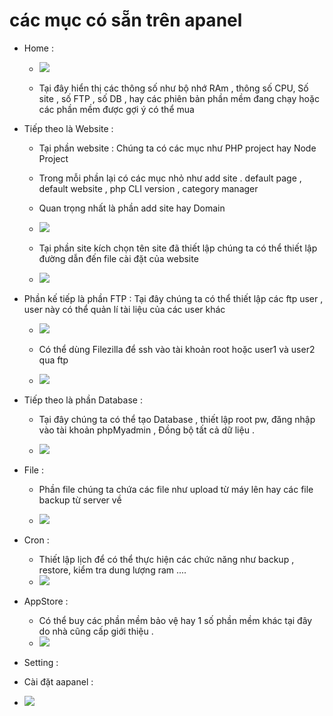 # các mục có sẵn trên  apanel
- Home : 
  - <img src="/aapanel/image/3.png">

  - Tại đây hiển thị các thông số như bộ nhớ RAm , thông số CPU, Số site , số FTP , số DB , hay các phiên bản phần mềm đang chạy hoặc các phần mềm được gợi ý có thể mua 

- Tiếp theo là Website : 
  - Tại phần website : Chúng ta có các mục như PHP project hay Node Project
  - Trong mỗi phần lại có các mục nhỏ như add site . default page , default website , php CLI version , category manager
  - Quan trọng nhất là phần add site hay Domain 

  - <img src="/aapanel/image/4.png">

  - Tại phần site kích chọn tên site đã thiết lập chúng ta có thể thiết lập đường dẫn đến file cài đặt của website

  - <img src="/aapanel/image/10.png">

  
- Phần kế tiếp là phần FTP : Tại đây chúng ta có thể thiết lập các ftp user , user này có thể quản lí tài liệu của các user khác

  - <img src="/aapanel/image/11.png">

  - Có thể dùng Filezilla để ssh vào tài khoản root hoặc user1 và user2 qua ftp 

  - <img src="/aapanel/image/12.png">


- Tiếp theo là phần Database : 
  - Tại đây chúng ta có thể tạo Database , thiết lập root pw, đăng nhập vào tài khoản phpMyadmin , Đồng bộ tất cả dữ liệu .

  - <img src="/aapanel/image/5.png">


- File : 
  - Phần file chúng ta chứa các file như upload từ máy lên hay các file backup từ server về 

  - <img src="/aapanel/image/14.png">

- Cron : 
  - Thiết lập lịch để có thể thực hiện các chức năng như backup , restore, kiểm tra dung lượng ram ....
  - <img src="/aapanel/image/19.png">
- AppStore : 
  - Có thể buy các phần mềm bảo vệ hay 1 số phần mềm khác tại đây do nhà cũng cấp giới thiệu .
  - <img src="/aapanel/image/18.png">

- Setting : 
 - Cài đặt aapanel : 
 - <img src="/aapanel/image/17.png">